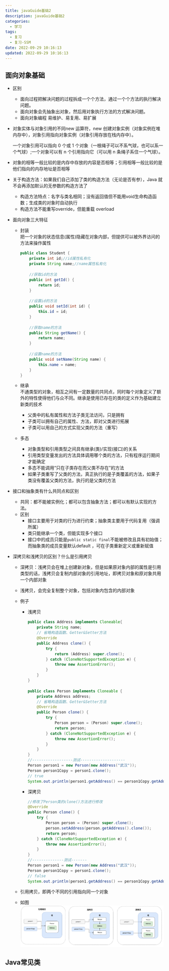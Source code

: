 ```yaml
---
title: javaGuide基础2
description: javaGuide基础2
categories:
  - 学习
tags:
  - 复习
  - 复习-SSM
date: 2022-09-29 10:16:13
updated: 2022-09-29 10:16:13
---
```


## 面向对象基础

- 区别 

  - 面向过程把解决问题的过程拆成一个个方法，通过一个个方法的执行解决问题。
  - 面向对象会先抽象出对象，然后用对象执行方法的方式解决问题。
  - 面向对象编程 易维护、易复用、易扩展

- 对象实体与对象引用的不同new 运算符，new 创建对象实例（对象实例在堆内存中），对象引用指向对象实例（对象引用存放在栈内存中）。

  一个对象引用可以指向 0 个或 1 个对象（一根绳子可以不系气球，也可以系一个气球）;一个对象可以有 n 个引用指向它（可以用 n 条绳子系住一个气球）。

- 对象的相等一般比较的是内存中存放的内容是否相等；引用相等一般比较的是他们指向的内存地址是否相等

- 关于构造方法：如果我们自己添加了类的构造方法（无论是否有参），Java 就不会再添加默认的无参数的构造方法了

  - 构造方法特点：名字与类名相同；没有返回值但不能用void生命构造函数；生成类的对象时自动执行
  - 构造方法不能重写override，但能重载 overload
  
- 面向对象三大特征

  - 封装  
    把一个对象的状态信息(属性)隐藏在对象内部，但提供可以被外界访问的方法来操作属性

    ```java
    public class Student {
        private int id;//id属性私有化
        private String name;//name属性私有化
    
        //获取id的方法
        public int getId() {
            return id;
        }
    
        //设置id的方法
        public void setId(int id) {
            this.id = id;
        }
    
        //获取name的方法
        public String getName() {
            return name;
        }
    
        //设置name的方法
        public void setName(String name) {
            this.name = name;
        }
    }
    ```

  - 继承  
    不通类型的对象，相互之间有一定数量的共同点，同时每个对象定义了额外的特性使得他们与众不同。继承是使用已存在的类的定义作为基础建立新类的技术

    - 父类中的私有属性和方法子类无法访问，只是拥有
    - 子类可以拥有自己的属性、方法，即对父类进行拓展
    - 子类可以用自己的方式实现父类的方法（重写）

  - 多态

    - 对象类型和引用类型之间具有继承(类)/实现(接口)的关系
    - 引用类型变量发出的方法具体调用哪个类的方法，只有程序运行期间才能确定
    - 多态不能调用“只在子类存在而父类不存在”的方法
    - 如果子类重写了父类的方法，真正执行的是子类覆盖的方法，如果子类没有覆盖父类的方法，执行的是父类的方法

- 接口和抽象类有什么共同点和区别

  - 共同：都不能被实例化；都可以包含抽象方法；都可以有默认实现的方法。
  - 区别
    - 接口主要用于对类的行为进行约束；抽象类主要用于代码复用（强调所属）
    - 类只能继承一个类，但能实现多个接口
    - 接口中的成员只能是```public static final```不能被修改且具有初始值；而抽象类的成员变量默认default ，可在子类重新定义或重新赋值
  
- 深拷贝和浅拷贝的区别？什么是引用拷贝

  - 深拷贝：浅拷贝会在堆上创建新对象，但是如果原对象内部的属性是引用类型的话，浅拷贝会复制内部对象的引用地址，即拷贝对象和原对象共用一个内部对象

  - 浅拷贝，会完全复制整个对象，包括对象内包含的内部对象

  - 例子

    - 浅拷贝

      ```java
      public class Address implements Cloneable{
          private String name;
          // 省略构造函数、Getter&Setter方法
          @Override
          public Address clone() {
              try {
                  return (Address) super.clone();
              } catch (CloneNotSupportedException e) {
                  throw new AssertionError();
              }
          }
      }
      
      public class Person implements Cloneable {
          private Address address;
          // 省略构造函数、Getter&Setter方法
          @Override
          public Person clone() {
              try {
                  Person person = (Person) super.clone();
                  return person;
              } catch (CloneNotSupportedException e) {
                  throw new AssertionError();
              }
          }
      }
      //------------------测试--------------------
      Person person1 = new Person(new Address("武汉"));
      Person person1Copy = person1.clone();
      // true
      System.out.println(person1.getAddress() == person1Copy.getAddress());
      ```

    - 深拷贝

      ```java
      //修改了Person类的clone()方法进行修改
      @Override
      public Person clone() {
          try {
              Person person = (Person) super.clone();
              person.setAddress(person.getAddress().clone());
              return person;
          } catch (CloneNotSupportedException e) {
              throw new AssertionError();
          }
      }
      //--------------测试-------
      Person person1 = new Person(new Address("武汉"));
      Person person1Copy = person1.clone();
      // false
      System.out.println(person1.getAddress() == person1Copy.getAddress());
      ```

  - 引用拷贝，即两个不同的引用指向同一个对象

  - 如图  
    ![image-20221006140951954](https://raw.githubusercontent.com/lwmfjc/lwmfjc.github.io.resource/main/img/image-20221006140951954.png)

## Java常见类

